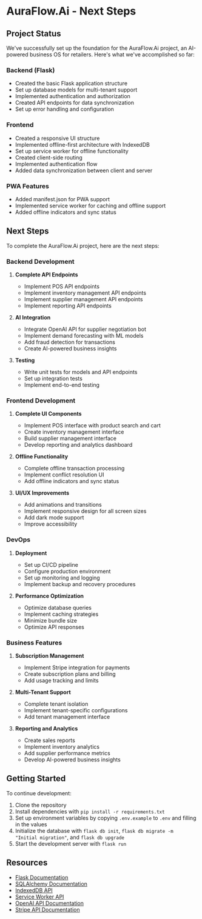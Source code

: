 # AuraFlow.Ai - Next Steps

## Project Status

We've successfully set up the foundation for the AuraFlow.Ai project, an AI-powered business OS for retailers. Here's what we've accomplished so far:

### Backend (Flask)
- Created the basic Flask application structure
- Set up database models for multi-tenant support
- Implemented authentication and authorization
- Created API endpoints for data synchronization
- Set up error handling and configuration

### Frontend
- Created a responsive UI structure
- Implemented offline-first architecture with IndexedDB
- Set up service worker for offline functionality
- Created client-side routing
- Implemented authentication flow
- Added data synchronization between client and server

### PWA Features
- Added manifest.json for PWA support
- Implemented service worker for caching and offline support
- Added offline indicators and sync status

## Next Steps

To complete the AuraFlow.Ai project, here are the next steps:

### Backend Development
1. **Complete API Endpoints**
   - Implement POS API endpoints
   - Implement inventory management API endpoints
   - Implement supplier management API endpoints
   - Implement reporting API endpoints

2. **AI Integration**
   - Integrate OpenAI API for supplier negotiation bot
   - Implement demand forecasting with ML models
   - Add fraud detection for transactions
   - Create AI-powered business insights

3. **Testing**
   - Write unit tests for models and API endpoints
   - Set up integration tests
   - Implement end-to-end testing

### Frontend Development
1. **Complete UI Components**
   - Implement POS interface with product search and cart
   - Create inventory management interface
   - Build supplier management interface
   - Develop reporting and analytics dashboard

2. **Offline Functionality**
   - Complete offline transaction processing
   - Implement conflict resolution UI
   - Add offline indicators and sync status

3. **UI/UX Improvements**
   - Add animations and transitions
   - Implement responsive design for all screen sizes
   - Add dark mode support
   - Improve accessibility

### DevOps
1. **Deployment**
   - Set up CI/CD pipeline
   - Configure production environment
   - Set up monitoring and logging
   - Implement backup and recovery procedures

2. **Performance Optimization**
   - Optimize database queries
   - Implement caching strategies
   - Minimize bundle size
   - Optimize API responses

### Business Features
1. **Subscription Management**
   - Implement Stripe integration for payments
   - Create subscription plans and billing
   - Add usage tracking and limits

2. **Multi-Tenant Support**
   - Complete tenant isolation
   - Implement tenant-specific configurations
   - Add tenant management interface

3. **Reporting and Analytics**
   - Create sales reports
   - Implement inventory analytics
   - Add supplier performance metrics
   - Develop AI-powered business insights

## Getting Started

To continue development:

1. Clone the repository
2. Install dependencies with `pip install -r requirements.txt`
3. Set up environment variables by copying `.env.example` to `.env` and filling in the values
4. Initialize the database with `flask db init`, `flask db migrate -m "Initial migration"`, and `flask db upgrade`
5. Start the development server with `flask run`

## Resources

- [Flask Documentation](https://flask.palletsprojects.com/)
- [SQLAlchemy Documentation](https://docs.sqlalchemy.org/)
- [IndexedDB API](https://developer.mozilla.org/en-US/docs/Web/API/IndexedDB_API)
- [Service Worker API](https://developer.mozilla.org/en-US/docs/Web/API/Service_Worker_API)
- [OpenAI API Documentation](https://platform.openai.com/docs/api-reference)
- [Stripe API Documentation](https://stripe.com/docs/api) 